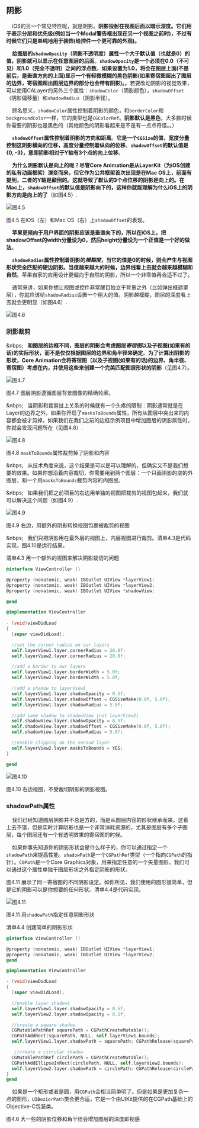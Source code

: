 ## 阴影

&nbsp;&nbsp;&nbsp;&nbsp;iOS的另一个常见特性呢，就是阴影。**阴影投射在视图后面以暗示深度。它们用于表示分层和优先级(例如当一个Modal警告框出现在另一个视图之前时)，不过有时候它们只是单纯地用于装饰(给控件一个更可靠的外观)。**

&nbsp;&nbsp;&nbsp;&nbsp;**给图层的`shadowOpacity`（阴影不透明度）属性一个大于默认值（也就是0）的值，阴影就可以显示在任意图层的后面**。**`shadowOpacity`是一个必须在0.0（不可见）和1.0（完全不透明）之间的浮点数**。**如果设置为1.0，将会在图层上面(不是前后，是垂直方向的上面)显示一个有轻微模糊的黑色阴影(如果寄宿图超出了图层的边界，寄宿图超出图层边界的部分也会带有阴影)。**。若要改动阴影的视觉效果，可以使用CALayer的另外三个属性：`shadowColor`（阴影颜色），`shadowOffset`（阴影偏移量）和`shadowRadius`（阴影半径）。

&nbsp;&nbsp;&nbsp;&nbsp;顾名思义，`shadowColor`属性控制着阴影的颜色，和`borderColor`和`backgroundColor`一样，它的类型也是`CGColorRef`。**阴影默认是黑色**，大多数时候你需要的阴影也是黑色的（其他颜色的阴影看起来是不是有一点点奇怪。。）

&nbsp;&nbsp;&nbsp;&nbsp;**`shadowOffset`属性控制着阴影的方向和距离**。**它是一个`CGSize`的值，宽度分量控制这阴影横向的位移，高度分量控制着纵向的位移**。**`shadowOffset`的默认值是 {0, -3}，意即阴影相对于Y轴有3个点的向上位移**。

&nbsp;&nbsp;&nbsp;&nbsp;**为什么阴影默认是向上的呢？尽管Core Animation是从LayerKit（为iOS创建的私有动画框架）演变而来，但它作为公共框架首次出现是在Mac OS上，前面有提到，二者的Y轴是颠倒的。这就导致了默认的3个点位移的阴影是向上的。在Mac上，`shadowOffset`的默认值是阴影向下的，这样你就能理解为什么iOS上的阴影方向是向上的了**（如图4.5）.

![图4.5](./4.5.png)

图4.5 在iOS（左）和Mac OS（右）上`shadowOffset`的表现。

&nbsp;&nbsp;&nbsp;&nbsp;**苹果更倾向于用户界面的阴影应该是垂直向下的，所以在iOS上，把shadowOffset的width分量设为0，然后height分量设为一个正值是一个好的做法**。

&nbsp;&nbsp;&nbsp;&nbsp;**`shadowRadius`属性控制着阴影的*模糊度*，当它的值是0的时候，则会产生与视图形状完全匹配的硬边阴影。当值越来越大的时候，边界线看上去就会越来越模糊和自然**。苹果自家的应用设计更偏向于自然的阴影，所以一个非零值再合适不过了。

&nbsp;&nbsp;&nbsp;&nbsp;通常来讲，如果你想让视图或控件非常醒目独立于背景之外（比如弹出框遮罩层），你就应该给`shadowRadius`设置一个稍大的值。阴影越模糊，图层的深度看上去就会更明显（如图4.6）.

![图4.6](./4.6.png)

### 阴影裁剪


&nbps;&nbsp;&nbsp;&nbsp;**和图层的边框不同，图层的阴影会考虑图层*寄宿图*以及子视图(如果有的话)的实际形状，而不是仅仅根据图层的边界和角半径来确定**。**为了计算出阴影的形状，Core Animation会将寄宿图（以及子视图(如果有的话)的边界、角半径、寄宿图）考虑在内，并使用这些来创建一个完美匹配图层形状的阴影**（见图4.7）。

![图4.7](./4.7.png)

图4.7 图层阴影遵循图层背景图像的精确轮廓。

&nbps;&nbsp;&nbsp;&nbsp;当阴影和裁剪扯上关系的时候就有一个头疼的限制：阴影通常就是在Layer的边界之外，如果你开启了`masksToBounds`属性，所有从图层中突出来的内容都会被才剪掉。如果我们在我们之前的边框示例项目中增加图层的阴影属性时，你就会发现问题所在（见图4.8）.

![图4.8](./4.8.png)

图4.8 `maskToBounds`属性裁剪掉了阴影和内容

&nbps;&nbsp;&nbsp;&nbsp;从技术角度来说，这个结果是可以是可以理解的，但确实又不是我们想要的效果。如果你想沿着内容裁切，你需要用到两个图层：一个只画阴影的空的外图层，和一个用`masksToBounds`裁剪内容的内图层。

&nbps;&nbsp;&nbsp;&nbsp;如果我们把之前项目的右边用单独的视图把裁剪的视图包起来，我们就可以解决这个问题（如图4.9）.

![图4.9](./4.9.png)

图4.9 右边，用额外的阴影转换视图包裹被裁剪的视图

&nbps;&nbsp;&nbsp;&nbsp;我们只把阴影用在最外层的视图上，内层视图进行裁剪。清单4.3是代码实现，图4.10是运行结果。

清单4.3 用一个额外的视图来解决阴影裁切的问题

```objective-c
@interface ViewController ()

@property (nonatomic, weak) IBOutlet UIView *layerView1;
@property (nonatomic, weak) IBOutlet UIView *layerView2;
@property (nonatomic, weak) IBOutlet UIView *shadowView;

@end

@implementation ViewController
￼
- (void)viewDidLoad
{
  [super viewDidLoad];

  //set the corner radius on our layers
  self.layerView1.layer.cornerRadius = 20.0f;
  self.layerView2.layer.cornerRadius = 20.0f;

  //add a border to our layers
  self.layerView1.layer.borderWidth = 5.0f;
  self.layerView2.layer.borderWidth = 5.0f;

  //add a shadow to layerView1
  self.layerView1.layer.shadowOpacity = 0.5f;
  self.layerView1.layer.shadowOffset = CGSizeMake(0.0f, 5.0f);
  self.layerView1.layer.shadowRadius = 5.0f;

  //add same shadow to shadowView (not layerView2)
  self.shadowView.layer.shadowOpacity = 0.5f;
  self.shadowView.layer.shadowOffset = CGSizeMake(0.0f, 5.0f);
  self.shadowView.layer.shadowRadius = 5.0f;

  //enable clipping on the second layer
  self.layerView2.layer.masksToBounds = YES;
}

@end
```

![图4.10](./4.10.png)

图4.10 右边视图，不受裁切阴影的阴影视图。
### shadowPath属性


&nbsp;&nbsp;&nbsp;&nbsp;我们已经知道图层阴影并不总是方的，而是从图层内容的形状继承而来。这看上去不错，但是实时计算阴影也是一个非常消耗资源的，尤其是图层有多个子图层，每个图层还有一个有透明效果的寄宿图的时候。

&nbsp;&nbsp;&nbsp;&nbsp;如果你事先知道你的阴影形状会是什么样子的，你可以通过指定一个`shadowPath`来提高性能。`shadowPath`是一个`CGPathRef`类型（一个指向`CGPath`的指针）。`CGPath`是一个Core Graphics对象，用来指定任意的一个矢量图形。我们可以通过这个属性单独于图层形状之外指定阴影的形状。

图4.11 展示了同一寄宿图的不同阴影设定。如你所见，我们使用的图形很简单，但是它的阴影可以是你想要的任何形状。清单4.4是代码实现。

![图4.11](./4.11.png)

图4.11 用`shadowPath`指定任意阴影形状

清单4.4 创建简单的阴影形状

```objective-c
@interface ViewController ()

@property (nonatomic, weak) IBOutlet UIView *layerView1;
@property (nonatomic, weak) IBOutlet UIView *layerView2;
@end

@implementation ViewController

- (void)viewDidLoad
{
  [super viewDidLoad];

  //enable layer shadows
  self.layerView1.layer.shadowOpacity = 0.5f;
  self.layerView2.layer.shadowOpacity = 0.5f;

  //create a square shadow
  CGMutablePathRef squarePath = CGPathCreateMutable();
  CGPathAddRect(squarePath, NULL, self.layerView1.bounds);
  self.layerView1.layer.shadowPath = squarePath; CGPathRelease(squarePath);

  ￼//create a circular shadow
  CGMutablePathRef circlePath = CGPathCreateMutable();
  CGPathAddEllipseInRect(circlePath, NULL, self.layerView2.bounds);
  self.layerView2.layer.shadowPath = circlePath; CGPathRelease(circlePath);
}
@end
```

&nbsp;&nbsp;&nbsp;&nbsp;如果是一个矩形或者是圆，用`CGPath`会相当简单明了。但是如果是更加复杂一点的图形，`UIBezierPath`类会更合适，它是一个由UIKit提供的在CGPath基础上的Objective-C包装类。


图4.6 大一些的阴影位移和角半径会增加图层的深度即视感